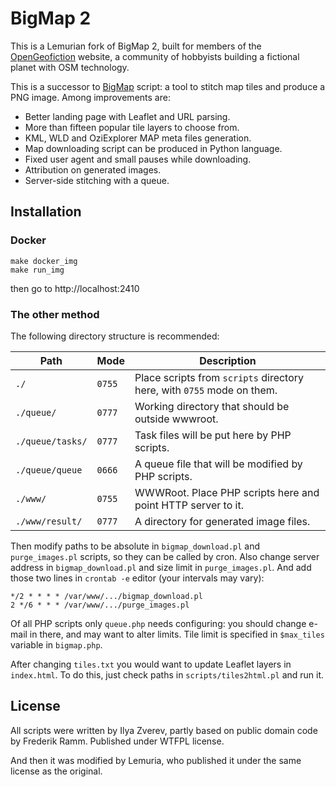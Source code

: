 # BigMap 2

This is a Lemurian fork of BigMap 2, built for members of the [OpenGeofiction](http://opengeofiction.net) website, a community of hobbyists building a fictional planet with OSM technology.

This is a successor to [BigMap](http://wiki.openstreetmap.org/wiki/Bigmap) script: a tool to
stitch map tiles and produce a PNG image. Among improvements are:

* Better landing page with Leaflet and URL parsing.
* More than fifteen popular tile layers to choose from.
* KML, WLD and OziExplorer MAP meta files generation.
* Map downloading script can be produced in Python language.
* Fixed user agent and small pauses while downloading.
* Attribution on generated images.
* Server-side stitching with a queue.

## Installation
### Docker
```
make docker_img
make run_img
```

then go to http://localhost:2410

### The other method
The following directory structure is recommended:

| Path | Mode | Description
|---|---|---
| `./` | `0755` | Place scripts from `scripts` directory here, with `0755` mode on them.
| `./queue/` | `0777` | Working directory that should be outside wwwroot.
| `./queue/tasks/` | `0777` | Task files will be put here by PHP scripts.
| `./queue/queue` | `0666` | A queue file that will be modified by PHP scripts.
| `./www/` | `0755` | WWWRoot. Place PHP scripts here and point HTTP server to it.
| `./www/result/` | `0777` | A directory for generated image files.

Then modify paths to be absolute in `bigmap_download.pl` and `purge_images.pl` scripts, so they can be
called by cron. Also change server address in `bigmap_download.pl` and size limit in `purge_images.pl`.
And add those two lines in `crontab -e` editor (your intervals may vary):

    */2 * * * * /var/www/.../bigmap_download.pl
    2 */6 * * * /var/www/.../purge_images.pl

Of all PHP scripts only `queue.php` needs configuring: you should change e-mail in there, and may want to alter limits.
Tile limit is specified in `$max_tiles` variable in `bigmap.php`.

After changing `tiles.txt` you would want to update Leaflet layers in `index.html`. To do this, just check paths
in `scripts/tiles2html.pl` and run it.

## License

All scripts were written by Ilya Zverev, partly based on public domain code by Frederik Ramm.
Published under WTFPL license.

And then it was modified by Lemuria, who published it under the same license as the original.
